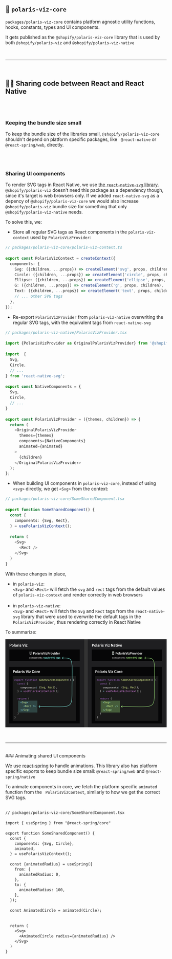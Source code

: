 <br/>

## 🧠 `polaris-viz-core`

`packages/polaris-viz-core` contains platform agnostic utility functions, hooks, constants, types and UI components.

It gets published as the `@shopify/polaris-viz-core` library that is used by both `@shopify/polaris-viz` and `@shopify/polaris-viz-native`


<br/>
<hr/>
<br/>

## 👯‍♀️ Sharing code between React and React Native

<br/>
<br/>

### Keeping the bundle size small

To keep the bundle size of the libraries small, `@shopify/polaris-viz-core` shouldn't depend on platform specific packages, like ` @react-native` or `@react-spring/web`, directly.

<br/>
<br/>

### Sharing UI components

To render SVG tags in React Native, we use [the `react-native-svg` library](https://github.com/react-native-svg/react-native-svg). `@shopify/polaris-viz` doesn't need this package as a dependency though, since it's target is web browsers only. If we added `react-native-svg` as a depency of `@shopify/polaris-viz-core` we would also increase `@shopify/polaris-viz` bundle size for something that only `@shopify/polaris-viz-native` needs.

To solve this, we:

- Store all regular SVG tags as React components in the `polaris-viz-context` used by `PolarisVizProvider`:

```ts
// packages/polaris-viz-core/polaris-viz-context.ts

export const PolarisVizContext = createContext({
  components: {
    Svg: ({children, ...props}) => createElement('svg', props, children),
    Circle: ({children, ...props}) => createElement('circle', props, children),
    Ellipse: ({children, ...props}) => createElement('ellipse', props, children),
    G: ({children, ...props}) => createElement('g', props, children),
    Text: ({children, ...props}) => createElement('text', props, children),
    // ... other SVG tags
  },
});
```

- Re-export `PolarisVizProvider` from `polaris-viz-native` overwriting the regular SVG tags, with the equivalent tags from `react-native-svg`

```ts
// packages/polaris-viz-native/PolarisVizProvider.tsx

import {PolarisVizProvider as OriginalPolarisVizProvider} from '@shopify/polaris-viz-core';

import  {
  Svg,
  Circle,
  // ...
} from 'react-native-svg';

export const NativeComponents = {
  Svg,
  Circle,
  // ...
}

export const PolarisVizProvider = ({themes, children}) => {
  return (
    <OriginalPolarisVizProvider
      themes={themes}
      components={NativeComponents}
      animated={animated}
    >
      {children}
    </OriginalPolarisVizProvider>
  );
};

```




- When building UI components in `polaris-viz-core`, instead of using `<svg>` directly, we get `<Svg>` from the context:

```ts
// packages/polaris-viz-core/SomeSharedComponent.tsx

export function SomeSharedComponent() {
  const {
    components: {Svg, Rect},
  } = usePolarisVizContext();

  return (
    <Svg>
      <Rect />
    </Svg>
  )
}

```

With these changes in place,
- in `polaris-viz`:
  <br/>
  `<Svg>` and `<Rect>` will fetch the `svg` and `rect` tags from the default values of `polaris-viz-context` and render correctly in web browsers
  <br/>
  <br/>
- in `polaris-viz-native`:
  <br/>
  `<Svg>` and `<Rect>` will fetch the `Svg` and `Rect` tags from the `react-native-svg` library that were used to overwrite the default tags in the `PolarisVizProvider`, thus rendering correctly in React Native

To summarize:

![graph demontrating that core components fetching svg tags from PolarisVizProvider will use regular SVG tags in polaris-viz and native SVG tags in polaris-viz-native](../../public/PolarisVizProvider_graph.png)

<br/>
<hr/>
<br/>
### Animating shared UI components

We use [react-spring](https://react-spring.io/) to handle animations. This library also has platform specific exports to keep bundle size small: `@react-spring/web` and `@react-spring/native`

To animate components in core, we fetch the platform specific `animated` function from the ` PolarisVizContext`, similarly to how we get the correct SVG tags.

```tsx

// packages/polaris-viz-core/SomeSharedComponent.tsx

import { useSpring } from "@react-spring/core"

export function SomeSharedComponent() {
  const {
    components: {Svg, Circle},
    animated,
  } = usePolarisVizContext();

  const {animatedRadius} = useSpring({
    from: {
      animatedRadius: 0,
    },
    to: {
      animatedRadius: 100,
    },
  });

  const AnimatedCircle = animated(Circle);


  return (
    <Svg>
      <AnimatedCircle radius={animatedRadius} />
    </Svg>
  )
}

```

